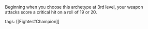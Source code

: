 Beginning when you choose this archetype at 3rd level, your weapon attacks score a critical hit on a roll of 19 or 20.

tags: [[Fighter#Champion]]